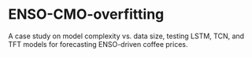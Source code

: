 # ENSO-CMO-overfitting
A case study on model complexity vs. data size, testing LSTM, TCN, and TFT models for forecasting ENSO-driven coffee prices.
